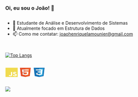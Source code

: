 ### Oi, eu sou o João! 👋

##
- 🔭 Estudante de Análise e Desenvolvimento de Sistemas
- 🌱 Atualmente focado em Estrutura de Dados
- 📫 Como me contatar: joaohenriquelamounier@gmail.com
<!--
- <picture>
  <source
    srcset="https://github-readme-stats.vercel.app/api?username=Lamouniers&show_icons=true&theme=merko"
    media="(prefers-color-scheme: dark)"
  />
  <source
    srcset="https://github-readme-stats.vercel.app/api?username=Lamouniers&show_icons=true"
    media="(prefers-color-scheme: light), (prefers-color-scheme: no-preference)"
  />
  <img src="https://github-readme-stats.vercel.app/api?username=Lamouniers&show_icons=true" />
</picture>]
-->
<br>

[![Top Langs](https://github-readme-stats.vercel.app/api/top-langs/?username=Lamouniers&layout=compact)](https://github.com/Lamouniers/github-readme-stats)

<div style="display: inline_block"><br>
  <img align="center" alt="Rafa-Js" height="30" width="40" src="https://raw.githubusercontent.com/devicons/devicon/master/icons/javascript/javascript-plain.svg">
  <img align="center" alt="Rafa-HTML" height="30" width="40" src="https://raw.githubusercontent.com/devicons/devicon/master/icons/html5/html5-original.svg">
  <img align="center" alt="Rafa-CSS" height="30" width="40" src="https://raw.githubusercontent.com/devicons/devicon/master/icons/css3/css3-original.svg">
</div>

##
<div>
    <a href="https://discord.gg/lamouniers" target="_blank"><img src="https://img.shields.io/badge/Discord-7289DA?style=for-the-badge&logo=discord&logoColor=white" target="_blank"></a>
</div>
